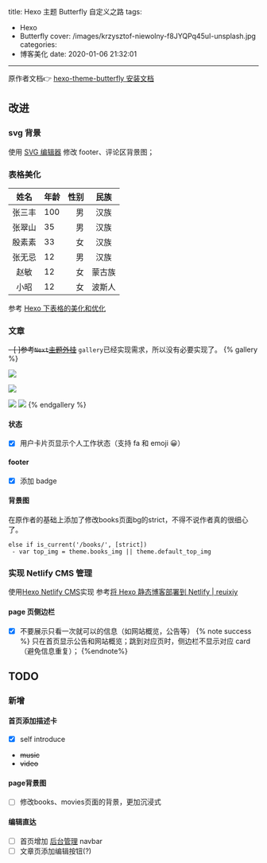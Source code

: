 title: Hexo 主题 Butterfly 自定义之路
tags:
  - Hexo
  - Butterfly
cover: /images/krzysztof-niewolny-f8JYQPq45uI-unsplash.jpg
categories:
  - 博客美化
date: 2020-01-06 21:32:01
---
原作者文档👉 [hexo-theme-butterfly 安装文档](https://jerryc.me/posts/21cfbf15/)
## 改进

### svg 背景

使用 [SVG 编辑器](https://c.runoob.com/more/svgeditor/) 修改 footer、评论区背景图；

### 表格美化

|姓名|年龄|性别|民族|
|:---:|:---|---:|:---:|
|张三丰|100|男|汉族|
|张翠山|35|男|汉族|
|殷素素|33|女|汉族|
|张无忌|12|男|汉族|
|赵敏|12|女|蒙古族|
|小昭|12|女|波斯人|

参考 [Hexo 下表格的美化和优化](https://hexo.imydl.tech/archives/6742.html)

### 文章
~~- [ ]参考`Next`[主题外挂](https://hexo-theme-next.netlify.com/docs/tag-plugins/)~~
`gallery`已经实现需求，所以没有必要实现了。
{% gallery %} 

![](https://images.unsplash.com/photo-1557244056-ac3033d17d9a?ixlib=rb-1.2.1&ixid=eyJhcHBfaWQiOjEyMDd9&auto=format&fit=crop&w=634&q=80) 

![](https://cdn.jsdelivr.net/gh/masantu/statics/image/p458733229.jpg) 

![](https://picjumbo.com/wp-content/uploads/iphone-free-stock-photos-2210x3315.jpg) 
![](https://images.unsplash.com/photo-1529245814698-dd66c442bfef?ixlib=rb-1.2.1&ixid=eyJhcHBfaWQiOjEyMDd9&auto=format&fit=crop&w=1350&q=80) 
{% endgallery %}

#### 状态
- [x] 用户卡片页显示个人工作状态（支持 fa 和 emoji 😀）

#### footer
- [x] 添加 badge

#### 背景图
 在原作者的基础上添加了修改books页面bg的strict，不得不说作者真的很细心了。
 ```pug
 else if is_current('/books/', [strict])
  - var top_img = theme.books_img || theme.default_top_img
 ```
 
### 实现 Netlify CMS 管理
使用[Hexo Netlify CMS](https://github.com/jiangtj/hexo-netlify-cms)实现
参考[将 Hexo 静态博客部署到 Netlify | reuixiy](https://io-oi.me/tech/deploy-static-site-to-netlify/)

#### page 页侧边栏
- [x] 不要展示只看一次就可以的信息（如网站概览，公告等）
{% note success %}
只在首页显示公告和网站概览；跳到对应页时，侧边栏不显示对应 card（避免信息重复）；
{%endnote%}

## TODO

### 新增

#### 首页添加描述卡
- [x] self introduce
- ~~music~~
- ~~video~~

#### page背景图
- [ ] 修改books、movies页面的背景，更加沉浸式

#### 编辑直达
- [ ] 首页增加 [后台管理](https://imoyao.netlify.com/admin/#/) navbar
- [ ] 文章页添加编辑按钮(?)